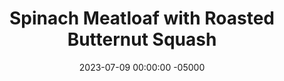 ---
layout: post
title:  "Spinach Meatloaf with Roasted Butternut Squash"
date:   2023-07-09 00:00:00 -05000
categories: 
- Recipes
- Ground Meat
permalink: /recipes/spinach-meatloaf
image: /assets/Food/Ground Meat/Spinach Meatloaf/spinach-meat-cover.jpg
ing: spinachmeat-ing
facts: spinachmeat-facts
section1: Butternut Squash
start2: Ground turkey, 93/7
section2: Meatloaf
start3: 
section3: 
start4: 
section4: 
start5: 
section5: 
Prep: 10
Rest: 
Cook: 45
Source1: 
Source2: 
whisk: https://s.samsungfood.com/QfSFO
tags: 
- veggie
- vegetable
- winter
- squash
- ground
- beef
- turkey
- bbq
- chili
- sauce
- glaze
- barbeque
- mustard
- dijon
- roast
- monday
Description: This meatloaf is a little unorthodox, adding a whole pound of chopped spinach. It's a great alternative to my <a href="bbq-meatloaf">Classic BBQ Meatloaf with Lemon Roasted Broccoli</a>, containing more vegetables but still the same great flavor. It also doesn't use BBQ sauce, so this is good for when you've run out. I've paired it with some roasted butternut squash to act as a vegetable and carb side.  For a breakdown of that classic meatloaf recipe, see <a href="/misc/meatloaf-experiment">The Effect of Different Breadcrumbs on Meatloaf</a>
Instructions: 
- Preheat your oven to 350F. Line 2 bread pans with parchment for the meatloaf, and line a large cookie sheet with parchment for the squash<br><br>

- Starting with the squash, peel it and slice in half. Scoop out the seeds, and cut into a large dice. Move the squash to a bowl, and season (oil, minced garlic, garlic powder, onion powder, pepper, and salt).  One large butternut squash is the enough<br><br>

- Roast at 350F for about 45 minutes<br><br>
- <center><img src="/assets/Food/Ground Meat/Spinach Meatloaf/spinach-meat-3.jpg" alt="" class="instruction-image"></center><br>

- As the squash cooks, move on to the meatloaf. Mix all meatloaf ingredients together in a bowl - meat, egg, spinach (pat it dry first with paper towels), oat flour, cheese, dijon mustard, soy sauce, apple cider vinegar, chili powder, paprika, garlic and onion powder, cumin, black pepper, salt, and ginger<br><br>

- Spray the parchment paper in the bread pans, and put meat on the pan. Shape into a loaf, and insert a meat thermometer into the front.<br><br>

- Bake at 350F until meat is done (a least 160F for beef and 165F for turkey), or about 45 minutes, depending on the thickness of your loaf.  Serve with <a href="bbq-sauce">Unsweetened BBQ Sauce</a> on the side<br><br>
- <center><img src="/assets/Food/Ground Meat/Spinach Meatloaf/spinach-meat-6.jpg" alt="" class="instruction-image"></center>
---